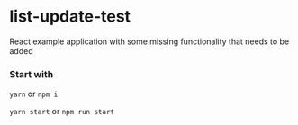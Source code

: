 # list-update-test

React example application with some missing functionality that needs to be added

### Start with

`yarn` or `npm i`

`yarn start` or `npm run start`
